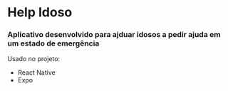 <h1>Help Idoso</h1>
<h3>Aplicativo desenvolvido para ajduar idosos a pedir ajuda em um estado de emergência</h3>

<p>Usado no projeto:</p>
<ul>
  <li>React Native</li>
  <li>Expo</li>
</ul>
